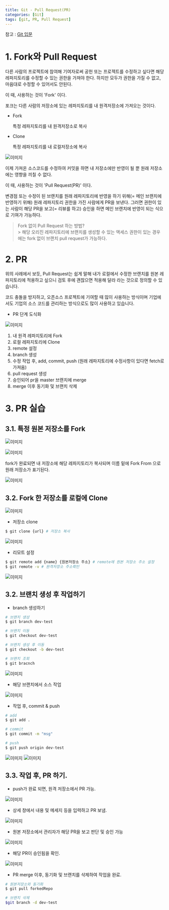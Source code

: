 ```yaml
---
title: Git - Pull Request(PR)
categories: [Git]
tags: [git, PR, Pull Request]
---
```


참고 : [Git 입문](https://backlog.com/git-tutorial/kr/)

# 1. Fork와 Pull Request

다른 사람의 프로젝트에 참여해 기여자로써 공헌 또는 프로젝트를 수정하고 싶다면
해당 레파지토리를 수정할 수 있는 권한을 가져야 한다.
하지만 모두가 권한을 가질 수 없고, 마음대로 수정할 수 있어서도 안된다.

이 때, 사용하는 것이 'Fork' 이다.

포크는 다른 사람의 저장소에 있는 레파지토리를 내 원격저장소에 가져오는 것이다.

- Fork 

  특정 레파지토리를 내 원격저장소로 복사 

- Clone

  특정 레파지토리를 내 로컬저장소에 복사

![이미지](/assets/img/Git/pr1.png)

이제 가져온 소스코드를 수정하여 커밋을 하면 내 저장소에만 반영이 될 뿐 
원래 저장소에는 영향을 끼칠 수 없다. 

이 때, 사용하는 것이 'Pull Request(PR)' 이다.

변경점 또는 수정이 된 브랜치를 원래 레파지토리에 반영을 하기 위해(= 메인 브랜치에 반영하기 위해)
원래 레파지토리 권한을 가진 사람에게 PR을 보낸다. 그러면 권한이 있는 사람이 해당 PR을 보고(= 리뷰를 하고)
승인을 하면 메인 브랜치에 반영이 되는 식으로 기여가 가능하다.

> Fork 없이 Pull Request 하는 방법? <br/> > 해당 오리진 레파지토리에 브랜치를 생성할 수 있는 액세스 권한이 있는 경우에는 fork 없이 브랜치 pull request가 가능하다. 


# 2. PR

위의 사례에서 보듯, Pull Request는 쉽게 말해 내가 로컬에서 수정한 브랜치를 원본 레파지토리에 적용하고 싶으니 검토 후에 괜찮으면 적용해 달라 라는 것으로 정의할 수 있습니다.

코드 충돌을 방지하고, 오픈소스 프로젝트에 기여할 때 많이 사용하는 방식이며 기업에서도 기업의 소스 코드를 관리하는 방식으로도 많이 사용하고 있습니다.

- PR 단계 도식화


![이미지](/assets/img/Git/pr2.png)

1. 내 원격 레파지토리에 Fork
2. 로컬 레파지토리에 Clone
3. remote 설정
4. branch 생성
5. 수정 작업 후, add, commit, push (원래 레파지토리에 수정사항이 있다면 fetch로 가져옴)
6. pull request 생성
7. 승인되어 pr을 master 브랜치에 merge
8. merge 이후 동기화 및 브랜치 삭제

# 3. PR 실습

## 3.1. 특정 원본 저장소를 Fork
![이미지](/assets/img/Git/pr3.png)

![이미지](/assets/img/Git/pr4.png)

fork가 완료되면 내 저장소에 해당 레파지토리가 복사되며
이름 밑에 Fork From 으로 원래 저장소가 표기된다.

![이미지](/assets/img/Git/pr5.png)

## 3.2. Fork 한 저장소를 로컬에 Clone

![이미지](/assets/img/Git/pr6.png)

- 저장소 clone

```bash
$ git clone {url} # 저장소 복사
```

![이미지](/assets/img/Git/pr7.png)

- 리모트 설정

```bash
$ git remote add {name} {원본저장소 주소} # remote에 원본 저장소 주소 설정
$ git remote -v # 원격저장소 주소확인 
```

![이미지](/assets/img/Git/pr8.png)

## 3.2. 브랜치 생성 후 작업하기

- branch 생성하기

```bash
# 브랜치 생성
$ git branch dev-test

# 브랜치 이동
$ git checkout dev-test

# 브랜치 생성 후 이동
$ git checkout -b dev-test

# 브랜치 조회
$ git bracnch
```

![이미지](/assets/img/Git/pr9.png)

- 해당 브랜치에서 소스 작업

![이미지](/assets/img/Git/pr10.png)

- 작업 후, commit & push

```bash
# add
$ git add .

# commit
$ git commit -m "msg"

# push
$ git push origin dev-test
```

![이미지](/assets/img/Git/pr11.png)
![이미지](/assets/img/Git/pr12.png)

## 3.3. 작업 후, PR 하기.

- push가 완료 되면, 원격 저장소에서 PR 가능.

![이미지](/assets/img/Git/pr13.png)

- 상세 창에서 내용 및 메세지 등을 입력하고 PR 보냄.

![이미지](/assets/img/Git/pr14.png)

- 원본 저장소에서 관리자가 해당 PR을 보고 판단 및 승인 가능

![이미지](/assets/img/Git/pr15.png)

- 해당 PR이 승인됨을 확인.

![이미지](/assets/img/Git/pr16.png)

- PR merge 이후, 동기화 및 브랜치를 삭제하여 작업을 완료.

```bash
# 원본저장소와 동기화
$ git pull forkedRepo

# 브랜치 삭제
$git branch -d dev-test
```


